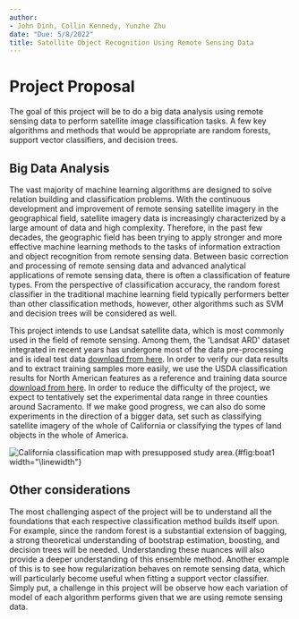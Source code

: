 ```yaml
---
author:
- John Dinh, Collin Kennedy, Yunzhe Zhu
date: "Due: 5/8/2022"
title: Satellite Object Recognition Using Remote Sensing Data
---
```


# Project Proposal

The goal of this project will be to do a big data analysis using remote
sensing data to perform satellite image classification tasks. A few key
algorithms and methods that would be appropriate are random forests,
support vector classifiers, and decision trees.

## Big Data Analysis

The vast majority of machine learning algorithms are designed to solve
relation building and classification problems. With the continuous
development and improvement of remote sensing satellite imagery in the
geographical field, satellite imagery data is increasingly characterized
by a large amount of data and high complexity. Therefore, in the past
few decades, the geographic field has been trying to apply stronger and
more effective machine learning methods to the tasks of information
extraction and object recognition from remote sensing data. Between
basic correction and processing of remote sensing data and advanced
analytical applications of remote sensing data, there is often a
classification of feature types. From the perspective of classification
accuracy, the random forest classifier in the traditional machine
learning field typically performers better than other classification
methods, however, other algorithms such as SVM and decision trees will
be considered as well.

This project intends to use Landsat satellite data, which is most
commonly used in the field of remote sensing. Among them, the 'Landsat
ARD' dataset integrated in recent years has undergone most of the data
pre-processing and is ideal test data [download from
here](https://earthexplorer.usgs.gov/). In order to verify our data
results and to extract training samples more easily, we use the USDA
classification results for North American features as a reference and
training data source [download from
here](https://nassgeodata.gmu.edu/CropScape/). In order to reduce the
difficulty of the project, we expect to tentatively set the experimental
data range in three counties around Sacramento. If we make good
progress, we can also do some experiments in the direction of a bigger
data, set such as classifying satellite imagery of the whole of
California or classifying the types of land objects in the whole of
America.

![California classification map with presupposed study
area.](DataMap.png){#fig:boat1 width="\\linewidth"}

## Other considerations

The most challenging aspect of the project will be to understand all the
foundations that each respective classification method builds itself
upon. For example, since the random forest is a substantial extension of
bagging, a strong theoretical understanding of bootstrap estimation,
boosting, and decision trees will be needed. Understanding these nuances
will also provide a deeper understanding of this ensemble method.
Another example of this is to see how regularization behaves on remote
sensing data, which will particularly become useful when fitting a
support vector classifier. Simply put, a challenge in this project will
be observe how each variation of model of each algorithm performs given
that we are using remote sensing data.
